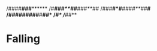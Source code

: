 /####******#*#*#**********
 /#****###**#*#****###**##*
 /###**#*#**#*#*#*#**#*#**#
 /#****####*#*#*#*#**#**##*
 /***********************#*
 /*********************##**

# Falling